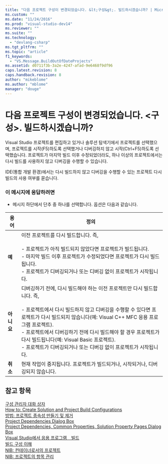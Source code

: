 ```yaml
---
title: "다음 프로젝트 구성이 변경되었습니다. &lt;구성&gt;. 빌드하시겠습니까? | Microsoft Docs"
ms.custom: ""
ms.date: "11/24/2016"
ms.prod: "visual-studio-dev14"
ms.reviewer: ""
ms.suite: ""
ms.technology: 
  - "devlang-csharp"
ms.tgt_pltfrm: ""
ms.topic: "article"
f1_keywords: 
  - "VS.Message.BuildOutOfDateProjects"
ms.assetid: d0711f3b-3a2e-4247-afad-9e6468f9df96
caps.latest.revision: 8
caps.handback.revision: 8
author: "mikeblome"
ms.author: "mblome"
manager: "douge"
---
```

# 다음 프로젝트 구성이 변경되었습니다. &lt;구성&gt;. 빌드하시겠습니까?
Visual Studio 프로젝트를 편집하고 있거나 솔루션 탐색기에서 프로젝트를 선택했으며, 프로젝트를 시작\(F5\)하도록 선택했거나 디버깅하지 않고 시작\(Ctrl\+F5\)하도록 선택했습니다. 프로젝트가 마지막 빌드 이후 수정되었더라도, 하나 이상의 프로젝트에서는 다시 빌드를 사용하지 않고 디버깅을 수행할 수 있습니다.  
  
 IDE\(통합 개발 환경\)에서는 다시 빌드하지 않고 디버깅을 수행할 수 있는 프로젝트 다시 빌드의 사용 여부를 묻습니다.  
  
### 이 메시지에 응답하려면  
  
-   메시지 하단에서 단추 중 하나를 선택합니다. 옵션은 다음과 같습니다.  
  
|용어|정의|  
|--------|--------|  
|**예**|이전 프로젝트를 다시 빌드합니다. 즉,<br /><br /> -   프로젝트가 아직 빌드되지 않았다면 프로젝트가 빌드됩니다.<br />-   마지막 빌드 이후 프로젝트가 수정되었다면 프로젝트가 다시 빌드됩니다.<br />-   프로젝트가 디버깅되거나 또는 디버깅 없이 프로젝트가 시작됩니다.|  
|**아니요**|디버깅하기 전에, 다시 빌드해야 하는 이전 프로젝트만 다시 빌드합니다. 즉,<br /><br /> -   프로젝트에서 다시 빌드하지 않고 디버깅을 수행할 수 있다면 프로젝트가 다시 빌드되지 않습니다\(예: Visual C\+\+ MFC 응용 프로그램 프로젝트\).<br />-   프로젝트에서 디버깅하기 전에 다시 빌드해야 할 경우 프로젝트가 다시 빌드됩니다\(예: Visual Basic 프로젝트\).<br />-   프로젝트가 디버깅되거나 또는 디버깅 없이 프로젝트가 시작됩니다.|  
|**취소**|현재 작업이 중지됩니다. 프로젝트가 빌드되거나, 시작되거나, 디버깅되지 않습니다.|  
  
## 참고 항목  
 [구성 관리자 대화 상자](http://msdn.microsoft.com/ko-kr/fa182dca-282e-4ae5-bf37-e155344ca18b)   
 [How to: Create Solution and Project Build Configurations](../Topic/How%20to:%20Create%20Solution%20and%20Project%20Build%20Configurations.md)   
 [방법: 프로젝트 종속성 만들기 및 제거](../Topic/How%20to:%20Create%20and%20Remove%20Project%20Dependencies.md)   
 [Project Dependencies Dialog Box](http://msdn.microsoft.com/ko-kr/d66e48c3-3722-40dd-99b4-53d93cac128e)   
 [Project Dependencies, Common Properties, Solution Property Pages Dialog Box](http://msdn.microsoft.com/ko-kr/2ba638fc-719c-4a79-b166-3455a4374e31)   
 [Visual Studio에서 응용 프로그램　빌드](../Topic/Compiling%20and%20Building%20in%20Visual%20Studio.md)   
 [빌드 구성 이해](../Topic/Understanding%20Build%20Configurations.md)   
 [NIB: 컨테이너로서의 프로젝트](http://msdn.microsoft.com/ko-kr/87d40f63-f487-4767-8963-64beec27ba1b)   
 [NIB: 프로젝트의 항목 관리](http://msdn.microsoft.com/ko-kr/762e606b-7f44-4b66-97a1-e30a703654a0)